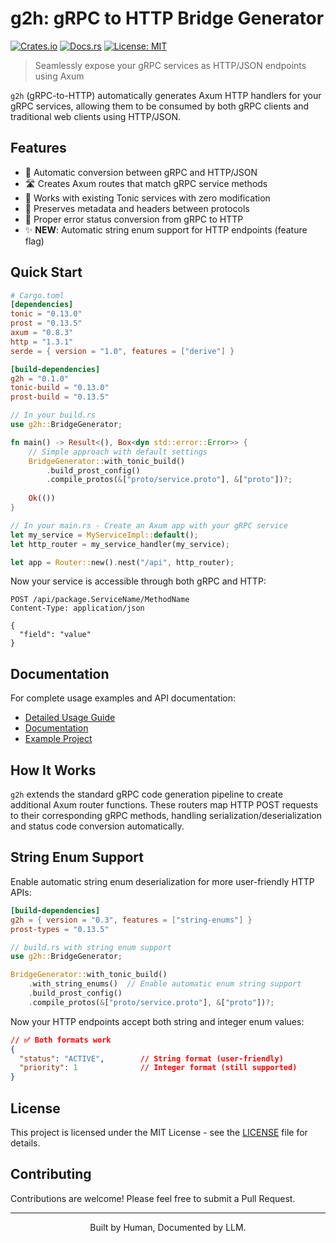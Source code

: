 # g2h: gRPC to HTTP Bridge Generator

[![Crates.io](https://img.shields.io/crates/v/g2h.svg)](https://crates.io/crates/g2h)
[![Docs.rs](https://docs.rs/g2h/badge.svg)](https://docs.rs/g2h)
[![License: MIT](https://img.shields.io/badge/License-MIT-blue.svg)](LICENSE)

> Seamlessly expose your gRPC services as HTTP/JSON endpoints using Axum

`g2h` (gRPC-to-HTTP) automatically generates Axum HTTP handlers for your gRPC services, allowing them to be consumed by both gRPC clients and traditional web clients using HTTP/JSON.

## Features

- 🔄 Automatic conversion between gRPC and HTTP/JSON
- 🛣️ Creates Axum routes that match gRPC service methods
- 🔌 Works with existing Tonic services with zero modification
- 🧠 Preserves metadata and headers between protocols
- 🚦 Proper error status conversion from gRPC to HTTP
- ✨ **NEW**: Automatic string enum support for HTTP endpoints (feature flag)

## Quick Start

```toml
# Cargo.toml
[dependencies]
tonic = "0.13.0"
prost = "0.13.5"
axum = "0.8.3"
http = "1.3.1"
serde = { version = "1.0", features = ["derive"] }

[build-dependencies]
g2h = "0.1.0"
tonic-build = "0.13.0"
prost-build = "0.13.5"
```

```rust
// In your build.rs
use g2h::BridgeGenerator;

fn main() -> Result<(), Box<dyn std::error::Error>> {
    // Simple approach with default settings
    BridgeGenerator::with_tonic_build()
        .build_prost_config()
        .compile_protos(&["proto/service.proto"], &["proto"])?;
    
    Ok(())
}
```

```rust
// In your main.rs - Create an Axum app with your gRPC service
let my_service = MyServiceImpl::default();
let http_router = my_service_handler(my_service);

let app = Router::new().nest("/api", http_router);
```

Now your service is accessible through both gRPC and HTTP:

```http
POST /api/package.ServiceName/MethodName
Content-Type: application/json

{
  "field": "value"
}
```

## Documentation

For complete usage examples and API documentation:

- [Detailed Usage Guide](docs/usage.md)
- [Documentation](https://docs.rs/g2h)
- [Example Project](docs/example.md)

## How It Works

`g2h` extends the standard gRPC code generation pipeline to create additional Axum router functions. These routers map HTTP POST requests to their corresponding gRPC methods, handling serialization/deserialization and status code conversion automatically.

## String Enum Support

Enable automatic string enum deserialization for more user-friendly HTTP APIs:

```toml
[build-dependencies]
g2h = { version = "0.3", features = ["string-enums"] }
prost-types = "0.13.5"
```

```rust
// build.rs with string enum support
use g2h::BridgeGenerator;

BridgeGenerator::with_tonic_build()
    .with_string_enums()  // Enable automatic enum string support
    .build_prost_config()
    .compile_protos(&["proto/service.proto"], &["proto"])?;
```

Now your HTTP endpoints accept both string and integer enum values:

```json
// ✅ Both formats work
{
  "status": "ACTIVE",        // String format (user-friendly)
  "priority": 1              // Integer format (still supported)
}
```

## License

This project is licensed under the MIT License - see the [LICENSE](LICENSE) file for details.

## Contributing

Contributions are welcome! Please feel free to submit a Pull Request.


---

<div align="center">

Built by Human, Documented by LLM.

</div>
